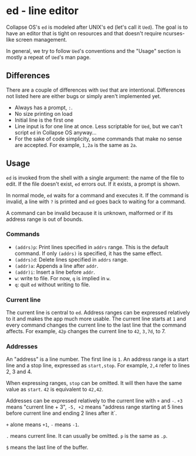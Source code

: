 # ed - line editor

Collapse OS's `ed` is modeled after UNIX's ed (let's call it `Ued`). The goal
is to have an editor that is tight on resources and that doesn't require
ncurses-like screen management.

In general, we try to follow `Ued`'s conventions and the "Usage" section is
mostly a repeat of `Ued`'s man page.

## Differences

There are a couple of differences with `Ued` that are intentional. Differences
not listed here are either bugs or simply aren't implemented yet.

* Always has a prompt, `:`.
* No size printing on load
* Initial line is the first one
* Line input is for one line at once. Less scriptable for `Ued`, but we can't
  script `ed` in Collapse OS anyway...
* For the sake of code simplicity, some commands that make no sense are
  accepted. For example, `1,2a` is the same as `2a`.

## Usage

`ed` is invoked from the shell with a single argument: the name of the file to
edit. If the file doesn't exist, `ed` errors out. If it exists, a prompt is
shown.

In normal mode, `ed` waits for a command and executes it. If the command is
invalid, a line with `?` is printed and `ed` goes back to waiting for a command.

A command can be invalid because it is unknown, malformed or if its address
range is out of bounds.

### Commands

* `(addrs)p`: Print lines specified in `addrs` range. This is the default
  command. If only `(addrs)` is specified, it has the same effect.
* `(addrs)d`: Delete lines specified in `addrs` range.
* `(addr)a`: Appends a line after `addr`.
* `(addr)i`: Insert a line before `addr`.
* `w`: write to file. For now, `q` is implied in `w`.
* `q`: quit `ed` without writing to file.

### Current line

The current line is central to `ed`. Address ranges can be expressed relatively
to it and makes the app much more usable. The current line starts at `1` and
every command changes the current line to the last line that the command
affects. For example, `42p` changes the current line to `42`, `3,7d`, to 7.

### Addresses

An "address" is a line number. The first line is `1`. An address range is a
start line and a stop line, expressed as `start,stop`. For example, `2,4` refer
to lines 2, 3 and 4.

When expressing ranges, `stop` can be omitted. It will then have the same value
as `start`. `42` is equivalent to `42,42`.

Addresses can be expressed relatively to the current line with `+` and `-`.
`+3` means "current line + 3", `-5, +2` means "address range starting at 5
lines before current line and ending 2 lines after it`.

`+` alone means `+1`, `-` means `-1`.

`.` means current line. It can usually be omitted. `p` is the same as `.p`.

`$` means the last line of the buffer.
